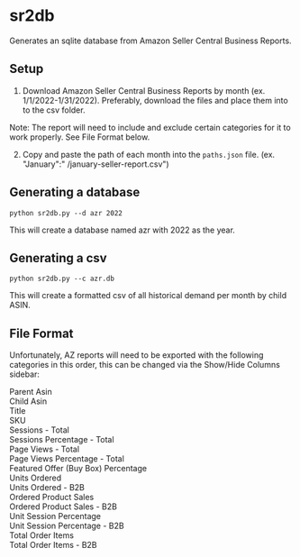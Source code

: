 # sr2db
Generates an sqlite database from Amazon Seller Central Business Reports.

## Setup
1. Download Amazon Seller Central Business Reports by month (ex. 1/1/2022-1/31/2022). Preferably, download the files and place them into to the csv folder. 

Note: The report will need to include and exclude certain categories for it to work properly. See File Format below.

2. Copy and paste the path of each month into the ```paths.json``` file. (ex. "January":" /january-seller-report.csv")

## Generating a database
```python sr2db.py --d azr 2022```

This will create a database named azr with 2022 as the year.

## Generating a csv
```python sr2db.py --c azr.db```

This will create a formatted csv of all historical demand per month by child ASIN.

## File Format
Unfortunately, AZ reports will need to be exported with the following categories in this order, this can be changed via the Show/Hide Columns sidebar:

Parent Asin  
Child Asin  
Title  
SKU  
Sessions - Total  
Sessions Percentage - Total  
Page Views - Total  
Page Views Percentage - Total  
Featured Offer (Buy  Box) Percentage  
Units Ordered  
Units Ordered - B2B  
Ordered Product Sales  
Ordered Product Sales - B2B  
Unit Session Percentage  
Unit Session Percentage - B2B  
Total Order Items  
Total Order Items - B2B  
